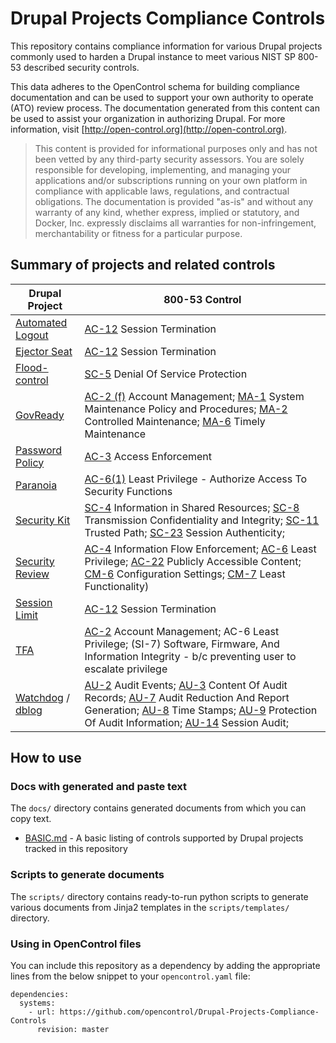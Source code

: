 # Drupal Projects Compliance Controls

This repository contains compliance information for various Drupal projects commonly used to harden a Drupal instance to meet various NIST SP 800-53 described security controls.

This data adheres to the OpenControl schema for building compliance documentation and can be used to support your own authority to operate (ATO) review process. The documentation generated from this content can be used to assist your organization in authorizing Drupal. For more information, visit [http://open-control.org](http://open-control.org).

> This content is provided for informational purposes only and has not been vetted by any third-party security assessors. You are solely responsible for developing, implementing, and managing your applications and/or subscriptions running on your own platform in compliance with applicable laws, regulations, and contractual obligations. The documentation is provided "as-is" and without any warranty of any kind, whether express, implied or statutory, and Docker, Inc. expressly disclaims all warranties for non-infringement, merchantability or fitness for a particular purpose.

## Summary of projects and related controls

| Drupal Project          | 800-53 Control                           |
|-------------------------|------------------------------------------|
| [Automated Logout](https://www.drupal.org/project/autologout)      | [AC-12](https://nvd.nist.gov/800-53/Rev4/control/AC-12) Session Termination              |
| [Ejector Seat](https://www.drupal.org/project/ejectorseat)         | [AC-12](https://nvd.nist.gov/800-53/Rev4/control/AC-12) Session Termination              |
| [Flood-control](https://www.drupal.org/project/flood_control)      | [SC-5](https://nvd.nist.gov/800-53/Rev4/control/SC-5) Denial Of Service Protection       |
| [GovReady](https://www.drupal.org/project/govready)                | [AC-2 (f)](https://nvd.nist.gov/800-53/Rev4/control/AC-2) Account Management; [MA-1](https://nvd.nist.gov/800-53/Rev4/control/MA-1) System Maintenance Policy and Procedures; [MA-2](https://nvd.nist.gov/800-53/Rev4/control/MA-2) Controlled Maintenance; [MA-6](https://nvd.nist.gov/800-53/Rev4/control/MA-6) Timely Maintenance |
| [Password Policy](https://www.drupal.org/project/password_policy)  | [AC-3](https://nvd.nist.gov/800-53/Rev4/control/AC-3) Access Enforcement |
| [Paranoia](https://www.drupal.org/project/paranoia)                | [AC-6(1)](https://nvd.nist.gov/800-53/Rev4/control/AC-6) Least Privilege - Authorize Access To Security Functions |
| [Security Kit](https://www.drupal.org/project/seckit)              | [SC-4](https://nvd.nist.gov/800-53/Rev4/control/SC-4) Information in Shared Resources; [SC-8](https://nvd.nist.gov/800-53/Rev4/control/SC-8) Transmission Confidentiality and Integrity; [SC-11](https://nvd.nist.gov/800-53/Rev4/control/SC-11) Trusted Path; [SC-23](https://nvd.nist.gov/800-53/Rev4/control/SC-23) Session Authenticity; |
| [Security Review](https://www.drupal.org/project/security_review)  | [AC-4](https://nvd.nist.gov/800-53/Rev4/control/AC-4) Information Flow Enforcement; [AC-6](https://nvd.nist.gov/800-53/Rev4/control/AC-6) Least Privilege; [AC-22](https://nvd.nist.gov/800-53/Rev4/control/AC-22) Publicly Accessible Content; [CM-6](https://nvd.nist.gov/800-53/Rev4/control/CM-6) Configuration Settings; [CM-7](https://nvd.nist.gov/800-53/Rev4/control/CM-7) Least Functionality) |
| [Session Limit](https://www.drupal.org/project/session_limit)      | [AC-12](https://nvd.nist.gov/800-53/Rev4/control/AC-12) Session Termination              |
| [TFA](https://www.drupal.org/project/tfa)                          | [AC-2](https://nvd.nist.gov/800-53/Rev4/control/AC-2) Account Management; AC-6 Least Privilege; (SI-7) Software, Firmware, And Information Integrity - b/c preventing user to escalate privilege   |
| [Watchdog](https://www.drupal.org/project/ejectorseat) / [dblog](https://www.drupal.org/docs/8/core/modules/dblog/overview)  | [AU-2](https://nvd.nist.gov/800-53/Rev4/control/AU-2) Audit Events; [AU-3](https://nvd.nist.gov/800-53/Rev4/control/AU-3) Content Of Audit Records; [AU-7](https://nvd.nist.gov/800-53/Rev4/control/AU-7) Audit Reduction And Report Generation; [AU-8](https://nvd.nist.gov/800-53/Rev4/control/AU-8) Time Stamps; [AU-9](https://nvd.nist.gov/800-53/Rev4/control/AU-9) Protection Of Audit Information; [AU-14](https://nvd.nist.gov/800-53/Rev4/control/AU-14) Session Audit;  |


## How to use

### Docs with generated and paste text

The `docs/` directory contains generated documents from which you can copy text.

* [BASIC.md](docs/BASIC.md) - A basic listing of controls supported by Drupal projects tracked in this repository

### Scripts to generate documents

The `scripts/` directory contains ready-to-run python scripts to generate various documents from Jinja2 templates in the `scripts/templates/` directory.

### Using in OpenControl files

You can include this repository as a dependency by adding the appropriate lines from the below snippet to your `opencontrol.yaml` file:

```
dependencies:
  systems:
    - url: https://github.com/opencontrol/Drupal-Projects-Compliance-Controls
      revision: master
```


